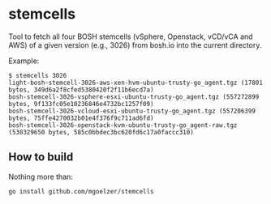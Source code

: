 # stemcells

Tool to fetch all four BOSH stemcells (vSphere, Openstack, vCD/vCA and AWS) of a given version (e.g., 3026) from bosh.io into the current directory.

Example:
```
$ stemcells 3026
light-bosh-stemcell-3026-aws-xen-hvm-ubuntu-trusty-go_agent.tgz (17801 bytes, 349d6a2f8cfed5380420f2f11b6ecd7a)
bosh-stemcell-3026-vsphere-esxi-ubuntu-trusty-go_agent.tgz (557272899 bytes, 9f133fc05e10236846e4732bc1257f09)
bosh-stemcell-3026-vcloud-esxi-ubuntu-trusty-go_agent.tgz (557206399 bytes, 75ffe4270032b01e4f376f9c711ad6fd)
bosh-stemcell-3026-openstack-kvm-ubuntu-trusty-go_agent-raw.tgz (530329650 bytes, 585c0bbdec3bc620fd6c17a0faccc310)
```

## How to build
Nothing more than:
```
go install github.com/mgoelzer/stemcells
```


